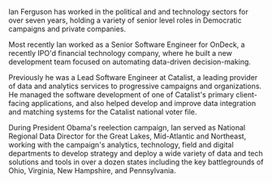 Ian Ferguson has worked in the political and and technology sectors for over seven years, holding a variety of senior level roles in Democratic campaigns and private companies.  

Most recently Ian worked as a Senior Software Engineer for OnDeck, a recently IPO'd financial technology company, where he built a new development team focused on automating data-driven decision-making.  

Previously he was a Lead Software Engineer at Catalist, a leading provider of data and analytics services to progressive campaigns and organizations.  He managed the software development of one of Catalist's primary client-facing applications, and also helped develop and improve data integration and matching systems for the Catalist national voter file.  

During President Obama's reelection campaign, Ian served as National Regional Data Director for the Great Lakes, Mid-Atlantic and Northeast, working with the campaign's analytics, technology, field and digital departments to develop strategy and deploy a wide variety of data and tech solutions and tools in over a dozen states including the key battlegrounds of Ohio, Virginia, New Hampshire, and Pennsylvania.  
